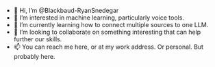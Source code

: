 - 👋 Hi, I’m @Blackbaud-RyanSnedegar
- 👀 I’m interested in machine learning, particularly voice tools.
- 🌱 I’m currently learning how to connect multiple sources to one LLM.
- 💞️ I’m looking to collaborate on something interesting that can help further our skills.
- 📫 You can reach me here, or at my work address.  Or personal.  But probably here.

<!---
Blackbaud-RyanSnedegar/Blackbaud-RyanSnedegar is a ✨ special ✨ repository because its `README.md` (this file) appears on your GitHub profile.
You can click the Preview link to take a look at your changes.
--->
